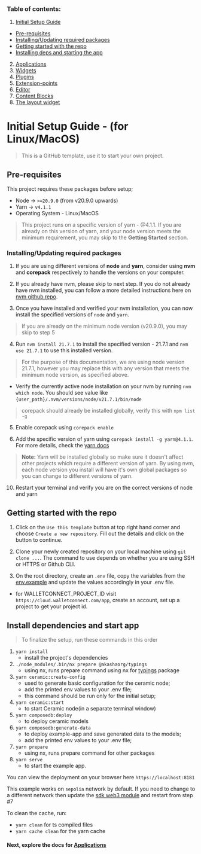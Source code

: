 ### Table of contents:
1. [Initial Setup Guide](#initial-setup-guide---for-linuxmacos)
  - [Pre-requisites](#pre-requisites) 
  - [Installing/Updating required packages](#installingupdating-required-packages)
  - [Getting started with the repo](#getting-started-with-the-repo)
  - [Installing deps and starting the app](#install-dependencies-and-start-app)
2. [Applications](./documentation/APPS.md)
3. [Widgets](./documentation/WIDGETS.md)
4. [Plugins](./documentation/PLUGINS.md)
5. [Extension-points](./documentation/EXTENSIONS.MD)
6. [Editor](./documentation/EDITOR.md)
7. [Content Blocks](./documentation/CONTENT_BLOCKS.md)
8. [The layout widget](./documentation/layout-widget.md)


# Initial Setup Guide - (for Linux/MacOS)

> This is a GitHub template, use it to start your own project.

## Pre-requisites
This project requires these packages before setup;

- Node -> `>=20.9.0` (from v20.9.0 upwards)
- Yarn -> `v4.1.1`
- Operating System - Linux/MacOS

> This project runs on a specific version of yarn - @4.1.1. If you are already on this version of yarn, and your node version meets the minimum requirement, you may skip to the **Getting Started** section.

### Installing/Updating required packages

1. If you are using different versions of **node** and **yarn**, consider using **nvm** and **corepack** respectively to handle the versions on your computer.

2. If you already have nvm, please skip to next step. If you do not already have nvm installed, you can follow a more detailed instructions here on [nvm github repo](https://github.com/nvm-sh/nvm).

3. Once you have installed and verified your nvm installation, you can now install the specified versions of `node` and `yarn`.
  > If you are already on the minimum node version (v20.9.0), you may skip to step 5

4. Run `nvm install 21.7.1` to install the specified version - 21.7.1 and `nvm use 21.7.1` to use this installed version.

> For the purpose of this documentation, we are using node version 21.7.1, however you may replace this with any version that meets the minimum node version, as specified above.

- Verify the currently active node installation on your nvm by running `nvm which node`. You should see value like `{user_path}/.nvm/versions/node/v21.7.1/bin/node`

> corepack should already be installed globally, verify this with `npm list -g`

5. Enable corepack using `corepack enable`

6. Add the specific version of yarn using `corepack install -g yarn@4.1.1`. For more details, check the [yarn docs](https://yarnpkg.com/getting-started/install)

> **Note:** Yarn will be installed globally so make sure it doesn't affect other projects which require a different version of yarn. By using nvm, each node version you install will have it's own global packages so you can change to different versions of yarn.

10. Restart your terminal and verify you are on the correct versions of node and yarn

## Getting started with the repo

1. Click on the `Use this template` button at top right hand corner and choose `Create a new repository`. Fill out the details and click on the button to continue.

2. Clone your newly created repository on your local machine using `git clone ...`. The command to use depends on whether you are using SSH or HTTPS or Github CLI.

3. On the root directory, create an `.env` file, copy the variables from the [env.example](.env.example) and update the values accordingly in your .env file.
- for WALLETCONNECT_PROJECT_ID visit `https://cloud.walletconnect.com/app`, create an account, set up a project to get your project id.

## Install dependencies and start app
> To finalize the setup, run these commands in this order

1. `yarn install`
   - install the project's dependencies
2. `./node_modules/.bin/nx prepare @akashaorg/typings` 
   - using nx, runs prepare command using nx for [typings](./libs/typings/package.json) package
3. `yarn ceramic:create-config`
   - used to generate basic configuration for the ceramic node;
   - add the printed env values to your .env file;
   - this command should be run only for the initial setup; 
4. `yarn ceramic:start`
   - to start Ceramic node(in a separate terminal window)
5. `yarn composedb:deploy`
   - to deploy ceramic models
6. `yarn composedb:generate-data`
   - to deploy example-app and save generated data to the models;
   - add the printed env values to your .env file;
7. `yarn prepare`
   - using nx, runs prepare command for other packages
8. `yarn serve` 
   - to start the example app.

You can view the deployment on your browser here `https://localhost:8181`

This example works on `sepolia` network by default.
If you need to change to a different network then update the [sdk web3 module](./libs/sdk/src/common/web3.connector.ts) and restart from step #7

To clean the cache, run:
- `yarn clean` for ts compiled files 
- `yarn cache clean` for the yarn cache 

#### Next, explore the docs for [Applications](./documentation/APPS.md)
